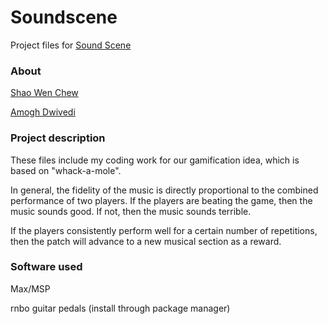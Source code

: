 # Soundscene

Project files for [Sound Scene](https://www.soundscene.org)

### About
[Shao Wen Chew](https://wenchew.com)

[Amogh Dwivedi](https://amoghdwivedi.com)

### Project description

These files include my coding work for our gamification idea, which is based on "whack-a-mole".

 In general, the fidelity of the music is directly proportional to the combined performance of two players. If the players are beating the game, then the music sounds good. If not, then the music sounds terrible.

If the players consistently perform well for a certain number of repetitions, then the patch will advance to a new musical section as a reward.

### Software used

Max/MSP

rnbo guitar pedals (install through package manager)
